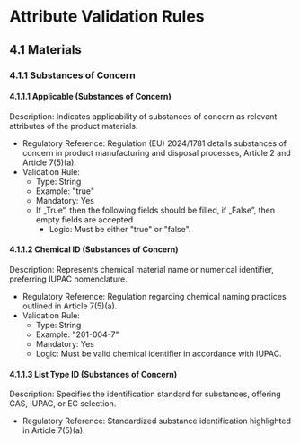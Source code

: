 # Attribute Validation Rules

## 4.1 Materials

### 4.1.1 Substances of Concern

#### 4.1.1.1	Applicable (Substances of Concern)
Description: Indicates applicability of substances of concern as relevant attributes of the product materials.

* Regulatory Reference: Regulation (EU) 2024/1781 details substances of concern in product manufacturing and disposal processes, Article 2 and Article 7(5)(a).
* Validation Rule:
  * Type: String
  * Example: "true"
  * Mandatory: Yes
  * If „True“, then the following fields should be filled, if „False”, then empty fields are accepted
    * Logic: Must be either "true" or "false".

#### 4.1.1.2	Chemical ID (Substances of Concern)
Description: Represents chemical material name or numerical identifier, preferring IUPAC nomenclature.

* Regulatory Reference: Regulation regarding chemical naming practices outlined in Article 7(5)(a).
* Validation Rule:
  * Type: String
  * Example: "201-004-7"
  * Mandatory: Yes
  * Logic: Must be valid chemical identifier in accordance with IUPAC.

#### 4.1.1.3 List Type ID (Substances of Concern)
Description: Specifies the identification standard for substances, offering CAS, IUPAC, or EC selection.

* Regulatory Reference: Standardized substance identification highlighted in Article 7(5)(a).
